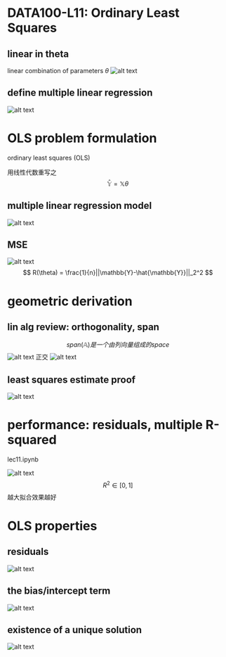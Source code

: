 # DATA100-L11: Ordinary Least Squares

## linear in theta
linear combination of parameters $\theta$
![alt text](image.png)
## define multiple linear regression
![alt text](image-1.png)

# OLS problem formulation
ordinary least squares (OLS) 

用线性代数重写之
$$
\mathbb{\hat{Y}} = \mathbb{X}\theta
$$

## multiple linear regression model
![alt text](image-2.png)
## MSE
![alt text](image-3.png)
$$
R(\theta) = \frac{1}{n}||\mathbb{Y}-\hat{\mathbb{Y}}||_2^2
$$
# geometric derivation
## lin alg review: orthogonality, span
$$
span(\mathbb{A})是一个由列向量组成的space
$$
![alt text](image-4.png)
正交
![alt text](image-5.png)


## least squares estimate proof
![alt text](image-6.png)
# performance: residuals, multiple R-squared
lec11.ipynb

![alt text](image-7.png)
$$
R^2∈[0,1]
$$
越大拟合效果越好
# OLS properties
## residuals
![alt text](image-8.png)
## the bias/intercept term
![alt text](image-10.png)
## existence of a unique solution
![alt text](image-9.png)
